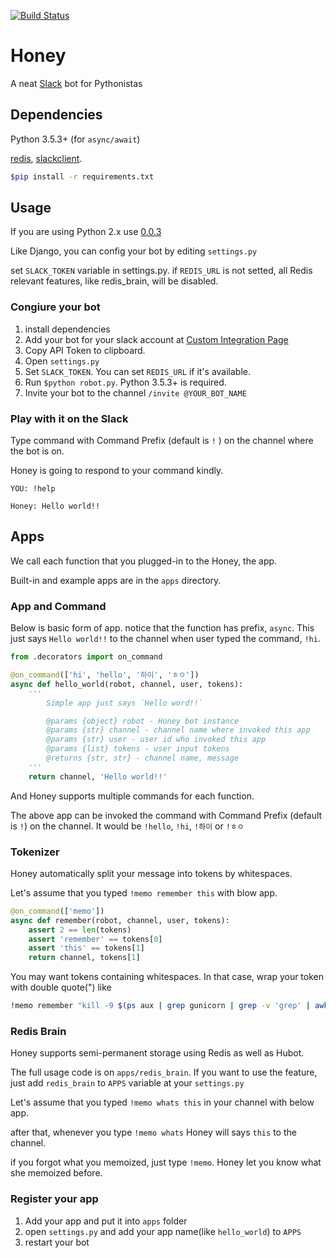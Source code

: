 [![Build Status](https://travis-ci.org/haandol/honey.svg?branch=master)](https://travis-ci.org/haandol/honey)

# Honey

A neat [Slack](slack.com) bot for Pythonistas

## Dependencies

Python 3.5.3+ (for `async/await`)

[redis](https://github.com/andymccurdy/redis-py), [slackclient](https://github.com/slackhq/python-slackclient).

```bash
$pip install -r requirements.txt
```

## Usage

If you are using Python 2.x use [0.0.3](https://github.com/haandol/honey/tree/0.0.3)

Like Django, you can config your bot by editing `settings.py`

set `SLACK_TOKEN` variable in settings.py.
if `REDIS_URL` is not setted, all Redis relevant features, like redis_brain, will be disabled.

### Congiure your bot

1. install dependencies
2. Add your bot for your slack account at [Custom Integration Page](https://my.slack.com/services/new/bot)
3. Copy API Token to clipboard.
4. Open `settings.py`
5. Set `SLACK_TOKEN`. You can set `REDIS_URL` if it's available.
6. Run `$python robot.py`. Python 3.5.3+ is required.
7. Invite your bot to the channel `/invite @YOUR_BOT_NAME`

### Play with it on the Slack

Type command with Command Prefix (default is `!` ) on the channel where the bot is on.

Honey is going to respond to your command kindly.

```
YOU: !help

Honey: Hello world!!
```

## Apps

We call each function that you plugged-in to the Honey, the app.

Built-in and example apps are in the `apps` directory.

### App and Command

Below is basic form of app. notice that the function has prefix, `async`.
This just says `Hello world!!` to the channel when user typed the command, `!hi`.

```python
from .decorators import on_command

@on_command(['hi', 'hello', '하이', 'ㅎㅇ'])
async def hello_world(robot, channel, user, tokens):
    '''
        Simple app just says `Hello word!!`

        @params {object} robot - Honey bot instance
        @params {str} channel - channel name where invoked this app
        @params {str} user - user id who invoked this app
        @params {list} tokens - user input tokens
        @returns {str, str} - channel name, message
    '''
    return channel, 'Hello world!!'
```

And Honey supports multiple commands for each function.

The above app can be invoked the command with Command Prefix (default is `!`) on the channel.
It would be `!hello`, `!hi`, `!하이` or `!ㅎㅇ`


### Tokenizer

Honey automatically split your message into tokens by whitespaces.

Let's assume that you typed `!memo remember this` with blow app.

```python
@on_command(['memo'])
async def remember(robot, channel, user, tokens):
    assert 2 == len(tokens)
    assert 'remember' == tokens[0]
    assert 'this' == tokens[1]
    return channel, tokens[1]
```

You may want tokens containing whitespaces.
In that case, wrap your token with double quote(") like

```bash
!memo remember "kill -9 $(ps aux | grep gunicorn | grep -v 'grep' | awk '{print $2 }')"
```

### Redis Brain

Honey supports semi-permanent storage using Redis as well as Hubot.

The full usage code is on `apps/redis_brain`. If you want to use the feature, just add `redis_brain` to `APPS` variable at your `settings.py`

Let's assume that you typed `!memo whats this` in your channel with below app.

after that, whenever you type `!memo whats` Honey will says `this` to the channel.

if you forgot what you memoized, just type `!memo`. Honey let you know what she memoized before.

### Register your app

1. Add your app and put it into `apps` folder
2. open `settings.py` and add your app name(like `hello_world`) to `APPS`
3. restart your bot
